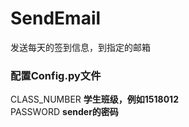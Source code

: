 # SendEmail
发送每天的签到信息，到指定的邮箱
### 配置Config.py文件
CLASS_NUMBER **学生班级，例如1518012**<br/>
PASSWORD **sender的密码**
